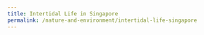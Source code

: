 ```yaml
---
title: Intertidal Life in Singapore
permalink: /nature-and-environment/intertidal-life-singapore
---
```

